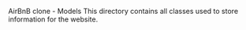 AirBnB clone - Models
This directory contains all classes used to store information for the website.
